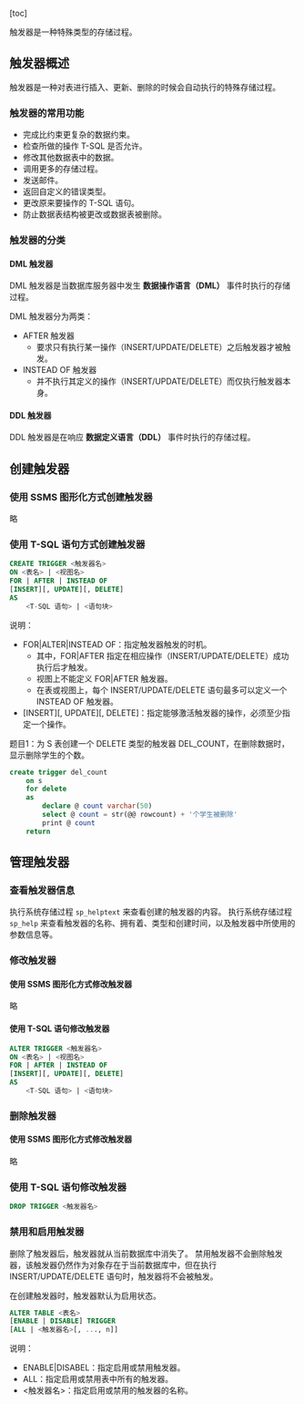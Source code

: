 [toc]

触发器是一种特殊类型的存储过程。

## 触发器概述

触发器是一种对表进行插入、更新、删除的时候会自动执行的特殊存储过程。

### 触发器的常用功能

- 完成比约束更复杂的数据约束。
- 检查所做的操作 T-SQL 是否允许。
- 修改其他数据表中的数据。
- 调用更多的存储过程。
- 发送邮件。
- 返回自定义的错误类型。
- 更改原来要操作的 T-SQL 语句。
- 防止数据表结构被更改或数据表被删除。

### 触发器的分类

#### DML 触发器

DML 触发器是当数据库服务器中发生 **数据操作语言（DML）** 事件时执行的存储过程。

DML 触发器分为两类：

- AFTER 触发器
	- 要求只有执行某一操作（INSERT/UPDATE/DELETE）之后触发器才被触发。
- INSTEAD OF 触发器
	- 并不执行其定义的操作（INSERT/UPDATE/DELETE）而仅执行触发器本身。

#### DDL 触发器

DDL 触发器是在响应 **数据定义语言（DDL）** 事件时执行的存储过程。

## 创建触发器

### 使用 SSMS 图形化方式创建触发器

略

### 使用 T-SQL 语句方式创建触发器

```sql
CREATE TRIGGER <触发器名>
ON <表名> | <视图名>
FOR | AFTER | INSTEAD OF
[INSERT][, UPDATE][, DELETE]
AS
	<T-SQL 语句> | <语句块>
```

说明：

- FOR|ALTER|INSTEAD OF：指定触发器触发的时机。
	- 其中，FOR|AFTER 指定在相应操作（INSERT/UPDATE/DELETE）成功执行后才触发。
	- 视图上不能定义 FOR|AFTER 触发器。
	- 在表或视图上，每个 INSERT/UPDATE/DELETE 语句最多可以定义一个 INSTEAD OF 触发器。
- [INSERT][, UPDATE][, DELETE]：指定能够激活触发器的操作，必须至少指定一个操作。

题目1：为 S 表创建一个 DELETE 类型的触发器 DEL_COUNT，在删除数据时，显示删除学生的个数。

```sql
create trigger del_count
	on s
	for delete
	as
		declare @ count varchar(50)
		select @ count = str(@@ rowcount) + '个学生被删除'
		print @ count
	return
```

## 管理触发器

### 查看触发器信息

执行系统存储过程 `sp_helptext` 来查看创建的触发器的内容。
执行系统存储过程 `sp_help` 来查看触发器的名称、拥有着、类型和创建时间，以及触发器中所使用的参数信息等。

### 修改触发器

#### 使用 SSMS 图形化方式修改触发器

略

#### 使用 T-SQL 语句修改触发器

```sql
ALTER TRIGGER <触发器名>
ON <表名> | <视图名>
FOR | AFTER | INSTEAD OF
[INSERT][, UPDATE][, DELETE]
AS
	<T-SQL 语句> | <语句块>
```

### 删除触发器

#### 使用 SSMS 图形化方式修改触发器

略

### 使用 T-SQL 语句修改触发器

```sql
DROP TRIGGER <触发器名>
```

### 禁用和启用触发器

删除了触发器后，触发器就从当前数据库中消失了。
禁用触发器不会删除触发器，该触发器仍然作为对象存在于当前数据库中，但在执行 INSERT/UPDATE/DELETE 语句时，触发器将不会被触发。

在创建触发器时，触发器默认为启用状态。

```sql
ALTER TABLE <表名>
[ENABLE | DISABLE] TRIGGER
[ALL | <触发器名>[, ..., n]]
```

说明：

- ENABLE|DISABEL：指定启用或禁用触发器。
- ALL：指定启用或禁用表中所有的触发器。
- <触发器名>：指定启用或禁用的触发器的名称。

